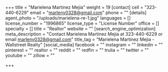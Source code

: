 +++
title = "Marielena Martinez Mejia"
weight = 19
[contact]
cell = "323-440-6229"
email = "marleny0328@gmail.com"
phone = ""
[details]
agent_photo = "/uploads/marielena-re-1.jpg"
languages = []
license_number = "1996865"
license_type = "License Number"
office = []
specialty = []
title = "Realtor"
website = ""
[search_engine_optimization]
meta_description = "Contact Marielena Martinez Mejia at 323-440-6229 or email marleny0328@gmail.com"
title_tag = "Marielena Martinez Mejia - Wallstreet Realty"
[social_media]
facebook = ""
instagram = ""
linkedin = ""
pinterest = ""
realtor = ""
reddit = ""
redfin = ""
trulia = ""
twitter = ""
youtube = ""
zillow = ""

+++
